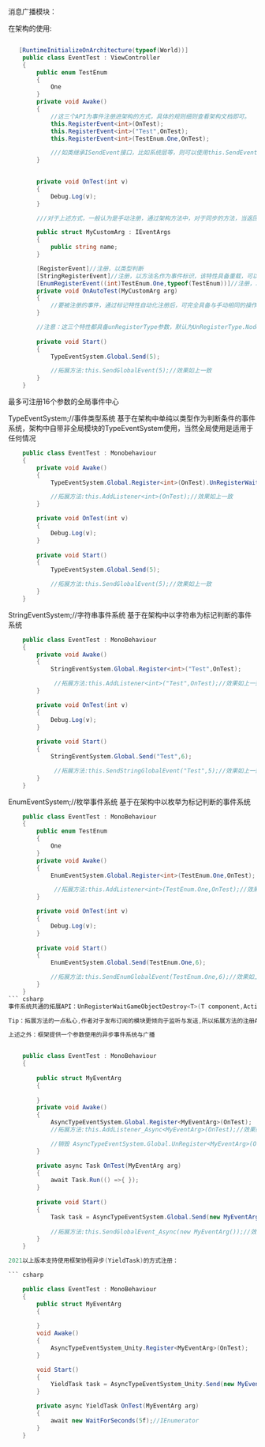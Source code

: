 消息广播模块：

在架构的使用:

``` csharp

   [RuntimeInitializeOnArchitecture(typeof(World))]
    public class EventTest : ViewController
    {   
        public enum TestEnum
        {
            One
        }
        private void Awake()
        {
            //这三个API为事件注册进架构的方式，具体的规则细则查看架构文档即可。
            this.RegisterEvent<int>(OnTest);
            this.RegisterEvent<int>("Test",OnTest);
            this.RegisterEvent<int>(TestEnum.One,OnTest);

            ///如类继承ISendEvent接口，比如系统层等，则可以使用this.SendEvent<int>(4);//this.SendEvent<int>("Test",2);等方式发送架构内注册的事件
        }

   
        private void OnTest(int v)
        {
            Debug.Log(v);
        }

        ///对于上述方式，一般认为是手动注册，通过架构方法中，对于同步的方法，当返回值为Void且唯一的继承IEventArgs这个接口的参数，可以使用自动化注册!

        public struct MyCustomArg : IEventArgs
        {
            public string name;
        }

        [RegisterEvent]//注册，以类型判断
        [StringRegisterEvent]//注册，以方法名作为事件标识，该特性具备重载，可以自由输入注册的字符串。
        [EnumRegisterEvent((int)TestEnum.One,typeof(TestEnum))]//注册，以枚举的id与枚举类型为标识。
        private void OnAutoTest(MyCustomArg arg)
        {
            //要被注册的事件，通过标记特性自动化注册后，可完全具备与手动相同的操作，直接SendEvent去发送。
        }

        //注意：这三个特性都具备unRegisterType参数，默认为UnRegisterType.Node,如果是ViewController下标记的自动事件，可以通过[RegisterEvent(UnRegisterType.Disable)]等方式进行生命周期的绑定。
    
        private void Start()
        {
            TypeEventSystem.Global.Send(5);

            //拓展方法:this.SendGlobalEvent(5);//效果如上一致
        }    
    }

```

最多可注册16个参数的全局事件中心

TypeEventSystem;//事件类型系统
基于在架构中单纯以类型作为判断条件的事件系统，架构中自带非全局模块的TypeEventSystem使用，当然全局使用是适用于任何情况
``` csharp
    public class EventTest : Monobehaviour
    {
        private void Awake()
        {
            TypeEventSystem.Global.Register<int>(OnTest).UnRegisterWaitGameObjectDestroy(this);//这里的this必须是Unity的组件,绑定后可以在该组件生命周期销毁时自动注销事件

            //拓展方法:this.AddListener<int>(OnTest);//效果如上一致
        }

        private void OnTest(int v)
        {
            Debug.Log(v);
        }
    
        private void Start()
        {
            TypeEventSystem.Global.Send(5);

            //拓展方法:this.SendGlobalEvent(5);//效果如上一致
        }    
    }
```
StringEventSystem;//字符串事件系统
基于在架构中以字符串为标记判断的事件系统
``` csharp
    public class EventTest : MonoBehaviour
    {
        private void Awake()
        {
            StringEventSystem.Global.Register<int>("Test",OnTest);

             //拓展方法:this.AddListener<int>("Test",OnTest);//效果如上一致
        }

        private void OnTest(int v)
        {
            Debug.Log(v);
        }
    
        private void Start()
        {
            StringEventSystem.Global.Send("Test",6);

             //拓展方法:this.SendStringGlobalEvent("Test",5);//效果如上一致
        }        
    }
``` 
EnumEventSystem;//枚举事件系统
基于在架构中以枚举为标记判断的事件系统
``` csharp
    public class EventTest : MonoBehaviour
    {
        public enum TestEnum
        {
            One
        }
        private void Awake()
        {
            EnumEventSystem.Global.Register<int>(TestEnum.One,OnTest);

             //拓展方法:this.AddListener<int>(TestEnum.One,OnTest);//效果如上一致
        }

        private void OnTest(int v)
        {
            Debug.Log(v);
        }
    
        private void Start()
        {
            EnumEventSystem.Global.Send(TestEnum.One,6);

            //拓展方法:this.SendEnumGlobalEvent(TestEnum.One,6);//效果如上一致
        }        
    }
``` csharp
事件系统共通的拓展API：UnRegisterWaitGameObjectDestroy<T>(T component,Action onFinish = null) where T : Component;//在注册事件后可以将全局事件绑定给指定的组件生命周期，而不需要手动销毁

Tip：拓展方法的一点私心,作者对于发布订阅的模块更倾向于监听与发送,所以拓展方法的注册API统一为AddListener,发送事件则是SendGlobalEvent,直译发送全局事件,更直观。

上述之外：框架提供一个参数使用的异步事件系统与广播


    public class EventTest : MonoBehaviour
    {
        
        public struct MyEventArg
        {
            
        }
        private void Awake()
        {   
            AsyncTypeEventSystem.Global.Register<MyEventArg>(OnTest);                   
            //拓展方法:this.AddListener_Async<MyEventArg>(OnTest);//效果如上一致

            //销毁 AsyncTypeEventSystem.Global.UnRegister<MyEventArg>(OnTest);     
        }

        private async Task OnTest(MyEventArg arg)
        {
            await Task.Run(() =>{ });
        }
    
        private void Start()
        {
            Task task = AsyncTypeEventSystem.Global.Send(new MyEventArg());
            
            //拓展方法:this.SendGlobalEvent_Async(new MyEventArg());//效果如上一致
        }        
    }

2021以上版本支持使用框架协程异步(YieldTask)的方式注册：

``` csharp

    public class EventTest : MonoBehaviour
    {   
        public struct MyEventArg
        {
            
        }
        void Awake()
        {
            AsyncTypeEventSystem_Unity.Register<MyEventArg>(OnTest);
        }

        void Start()
        {
            YieldTask task = AsyncTypeEventSystem_Unity.Send(new MyEventArg());
        }

        private async YieldTask OnTest(MyEventArg arg)
        {
            await new WaitForSeconds(5f);//IEnumerator
        }
    }

```


